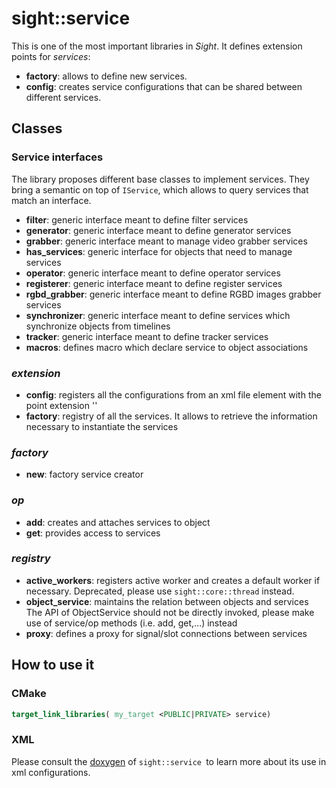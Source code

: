 # sight::service

This is one of the most important libraries in _Sight_. It defines extension points for _services_:
- **factory**: allows to define new services.
- **config**: creates service configurations that can be shared between different services.

## Classes

### Service interfaces

The library proposes different base classes to implement services. They bring a semantic on top of `IService`, which allows to query services that match an interface.

- **filter**: generic interface meant to define filter services
- **generator**: generic interface meant to define generator services
- **grabber**: generic interface meant to manage video grabber services
- **has_services**: generic interface for objects that need to manage services
- **operator**: generic interface meant to define operator services
- **registerer**: generic interface meant to define register services
- **rgbd_grabber**: generic interface meant to define RGBD images grabber services
- **synchronizer**: generic interface meant to define services which synchronize objects from timelines
- **tracker**: generic interface meant to define tracker services
- **macros**: defines macro which declare service to object associations

### _extension_

- **config**: registers all the configurations from an xml file element with the point extension '<config>'
- **factory**: registry of all the services. It allows to retrieve the information necessary to instantiate the services

### _factory_

- **new**: factory service creator

### _op_

- **add**: creates and attaches services to object
- **get**: provides access to services

### _registry_

- **active_workers**: registers active worker and creates a default worker if necessary.
Deprecated, please use `sight::core::thread` instead.
- **object_service**:  maintains the relation between objects and services
 The API of ObjectService should not be directly invoked, please make use of service/op methods (i.e. add, get,...) instead
- **proxy**: defines a proxy for signal/slot connections between services

## How to use it

### CMake

```cmake
target_link_libraries( my_target <PUBLIC|PRIVATE> service)
```

### XML

Please consult the [doxygen](https://sight.pages.ircad.fr/sight) of `sight::service `to learn more about its use in xml configurations.